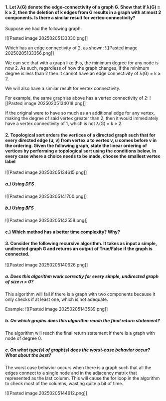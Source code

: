 
#### 1. Let λ(G) denote the edge-connectivity of a graph G. Show that if λ(G) = k ≥ 2, then the deletion of k edges from G results in a graph with at most 2 components. Is there a similar result for vertex-connectivity?

Suppose we had the following graph:

![[Pasted image 20250205133330.png]]

Which has an edge connectivity of 2, as shown:
![[Pasted image 20250205133356.png]]

We can see that with a graph like this, the minimum degree for any node is now 2. As such, regardless of how the graph changes, if the minimum degree is less than 2 then it cannot have an edge connectivity of λ(G) = k ≥ 2.

We will also have a similar result for vertex connectivity.

For example, the same graph as above has a vertex connectivity of 2:
![[Pasted image 20250205134018.png]]

If the original were to have so much as an additional edge for any vertex, making the degree of said vertex greater than 2, then it would immediately have a vertex connectivity of 1, which is not λ(G) = k ≥ 2.


#### 2. Topological sort orders the vertices of a directed graph such that for every directed edge (u, v) from vertex u to vertex v, u comes before v in the ordering. Given the following graph, state the linear ordering of vertices by performing a topological sort using the conditions below. In every case where a choice needs to be made, choose the smallest vertex label

![[Pasted image 20250205134615.png]]

##### **a.)** Using DFS
![[Pasted image 20250205141700.png]]

##### b.) Using BFS
![[Pasted image 20250205142558.png]]


#### c.) Which method has a better time complexity? Why?



#### 3. Consider the following recursive algorithm. It takes as input a simple, undirected graph G and returns an output of True/False if the graph is connected.
![[Pasted image 20250205140626.png]]
##### a. Does this algorithm work correctly for every simple, undirected graph of size n > 0?

This algorithm will fail if there is a graph with two components because it only checks if at least one, which is not adequate.

Example:
![[Pasted image 20250205143539.png]]

##### b. On which graphs does this algorithm reach the final return statement?

The algorithm will reach the final return statement if there is a graph with node of degree 0.

##### c. On what type(s) of graph(s) does the worst-case behavior occur? What about the best?

The worst case behavior occurs when there is a graph such that all the edges connect to a single node and in the adjacency matrix that represented as the last column. This will cause the for loop in the algorithm to check most of the columns, wasting quite a bit of time.

![[Pasted image 20250205144612.png]]

